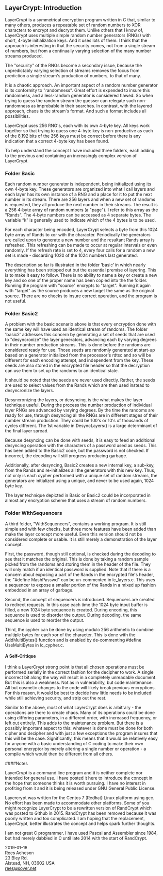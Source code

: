 ## LayerCrypt: Introduction

LayerCrypt is a symmetrical encryption program written in C that, similar to many others,  produces a repeatable set of random numbers to XOR characters to encrypt and decrypt them.  Unlike others that I know of, LayerCrypt uses multiple simple random number generators (RNGs) with short, 4-byte initialization keys.  And it uses lots of them.  I think that the approach is interesting in that the security comes, not from a single stream of numbers, but from a continually varying selection of the many number streams produced.  

The "security" of the RNGs become a secondary issue, because the unpredictably varying selection of streams removes the focus from prediction a single stream's production of numbers, to that of many.  

It is a chaotic approach.  An important aspect of a random number generator is its conformity to "randomness".  Great effort is expended to insure this randomness, and a less-random generator is considered flawed.  So when trying to guess the random stream the guesser can relegate such non-randomness as improbable in their searches.  In contrast, with the layered approach, chaos is the stream's format.  And such a format includes all possibilities.

LayerCrypt uses 256 RNG's, each with its own 4-byte key.  All keys work together so that trying to guess one 4-byte key is non-productive as each of the 8,192 bits of the 256 keys must be correct before there is any indication that a correct 4-byte key has been found.

To help understand the concept I have included three folders, each adding to the previous and containing an increasingly complex version of LayerCrypt.

### Folder Basic

Each random number generator is independent, being initialized using its own 4-byte key.  These generators are organized into what I call layers and each layer has its own instance of a RNG and a place for it to put the next number in its stream.  There are 256 layers and when a new set of randoms is requested, they all produce the next number in their streams.  The result is a 256 4-byte array of random numbers (a "page").  I refer to this array as the "Rands".  The 4-byte numbers can be accessed as 4 separate bytes.    The variable “k” is generally used to indicate which of the 4 bytes is to be used.

For each character being encoded, LayerCrypt selects a byte from this 1024 byte array of Rands to xor with the character.  Periodically the generators are called upon to generate a new number and the resultant Rands array is refreshed.  This refreshing can be made to occur at regular intervals or even randomly.  If the refresh rate is set to 4, every four calls for a random a new set is made - discarding 1020 of the 1024 numbers last generated.

The description so far is illustrated in the folder 'basic' in which nearly everything has been stripped out but the essential premise of layering.  This is to make it easy to follow.  There is no ability to name a key or create a new key and so one of the proper name has been copied into the the folder.  Running the program with "source" encrypts to "target".  Running it again with "target" as the source produces a new target the same as the original source.  There are no checks to insure correct operation, and the program is not useful.

### Folder Basic2

A problem with the basic scenario above is that every encryption done with the same key will have used an identical stream of randoms.  The folder 'basic2' addresses this concern by generating a set of seeds that are used to "desyncronize" the layer generators, advancing each by varying degrees in their number production streams.  This is done before the randoms are considered ready for use.  Those seeds are randomly generated at start-up based on a generator initialized from the processor's rdtsc and so will be different for each encoding attempt, and independent from the key.  These seeds are also stored in the encrypted file header so that the decryption can use them to set up the randoms to an identical state.

It should be noted that the seeds are never used directly.  Rather, the seeds are used to select values from the Rands which are then used instead to desyncronize the layers.

Desyncronizing the layers, or desyncing, is the what makes the layer technique useful.  During the process the number production of individual layer RNGs are advanced by varying degrees.  By the time the randoms are ready for use, through desyncing all the RNGs are in different stages of their number stream production.  They could be 100's or 10's of thousands of cycles different.  The 1st variable in DesyncLayers() is a large determinant of the final layer spread.  

Because desyncing can be done with seeds, it is easy to feed an additional desyncing operation with the characters of a password used as seeds.  This has been added to the Basic2 code, but the password is not checked.  If incorrect, the decoding will still progress producing garbage.

Additionally, after desyncing, Basic2 creates a new internal key, a sub-key, from the Rands and re-initializes all the generators with this new key.  Thus, not only is each cypher performed with a unique set of random streams, the generators are initialized using a unique, and never to be used again, 1024 byte key.

The layer technique depicted in Basic or Basic2 could be incorporated in almost any encryption scheme that uses a stream of random numbers.

### Folder WithSequencers

A third folder, "WithSequencers", contains a working program.  It is still simple and with few checks, but three more features have been added than make the layer concept more useful.  Even this version should not be considered complete or usable.  It is still merely a demonstration of the layer concept.

First, the password, though still optional, is checked during the decoding to see that it matches the original.  This is done by taking a random sample picked from the randoms and storing them in the header of the file.  They will only match if an identical password is supplied.  Note that if there is a concern about exposing a part of the Rands in the encrypted file's header, the "#define MashPasswd" can be un-commented in lc_layers.c.  This uses a sequencer to expose a smaller portion of the Rands in a mixed up fashion embedded in an array of garbage.

Second, the concept of sequencers is introduced.  Sequencers are created to redirect requests.  In this case each time the 1024 byte input buffer is filled, a new 1024 byte sequence is created.  During encoding, this sequence is used to disorder the output.  During decoding, the same sequence is used to reorder the output.

Third, the cypher can be done by using modulo 256 arithmetic to combine multiple bytes for each xor of the character.  This is done with the AddMultiBytes() function and is enabled by de-commenting #define UseMultiBytes in lc_cypher.c.



#### A Self-Critique

I think a LayerCrypt strong point is that all chosen operations must be performed serially in the correct fashion for the decipher to work.  A single incorrect bit along the way will result in a completely unreadable document.  But this is also a weakness.  Not as in vulnerability, but code maintenance.  All but cosmetic changes to the code will likely break previous encryptions.  For this reason, it would be best to decide how little needs to be included while still achieving security, and strip out the rest.

Similar to the above, most of what LayerCrypt does is arbitrary - the operations are there to create chaos.  Many of its operations could be done using differing parameters, in a different order, with increased frequency, or left out entirely.  This adds to the maintenance problem.  But there is a possibly important aspect to this: whatever is done must be done for both cipher and decipher and with just a few exceptions the program insures that this will be the case.  Significantly, this means that it would be relatively easy for anyone with a basic understanding of C coding to make their own personal encryptor by merely altering a single number or operation - a compile which would then be different from all others.

####Notes

LayerCrypt is a command line program and it is neither complete nor intended for general use.  I have posted it here to introduce the concept in the hope that someone thinks it is worth pursuing. I have no interest in profiting from it and it is being released under GNU General Public License.

Layercrypt was written for the Centos 7 (Redhat) Linux platform using gcc.  No effort has been made to accommodate other platforms.  Some of you might recognize LayerCrypt to be a rewritten version of RandCrypt which was posted to Github in 2015.  RandCrypt has been removed because it was poorly written and too complicated.  I am hoping that the replacement, LayerCrypt, better illustrates the concept and helps spark further thoughts.

I am not great C programmer.  I have used Pascal and Assembler since 1984, but had merely dabbled in C until late 2014 with the start of RandCrypt.  

2019-01-18  
Rees Acheson  
23 Bley Rd.  
Alstead, NH, 03602 USA  
rees@sover.net
